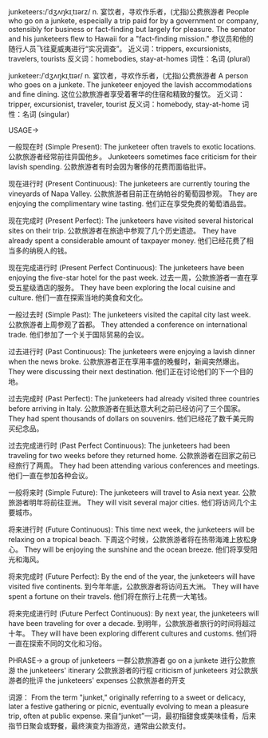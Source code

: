 junketeers:/ˈdʒʌŋkɪˌtɪərz/
n.
宴饮者，寻欢作乐者，(尤指)公费旅游者
People who go on a junkete, especially a trip paid for by a government or company, ostensibly for business or fact-finding but largely for pleasure.
The senator and his junketeers flew to Hawaii for a "fact-finding mission."  参议员和他的随行人员飞往夏威夷进行“实况调查”。
近义词：trippers, excursionists, travelers, tourists
反义词：homebodies, stay-at-homes
词性：名词 (plural)

junketeer:/ˈdʒʌŋkɪˌtɪər/
n.
宴饮者，寻欢作乐者，(尤指)公费旅游者
A person who goes on a junkete.
The junketeer enjoyed the lavish accommodations and fine dining.  这位公款旅游者享受着奢华的住宿和精致的餐饮。
近义词：tripper, excursionist, traveler, tourist
反义词：homebody, stay-at-home
词性：名词 (singular)


USAGE->

一般现在时 (Simple Present):
The junketeer often travels to exotic locations. 公款旅游者经常前往异国他乡。
Junketeers sometimes face criticism for their lavish spending. 公款旅游者有时会因为奢侈的花费而面临批评。

现在进行时 (Present Continuous):
The junketeers are currently touring the vineyards of Napa Valley. 公款旅游者目前正在纳帕谷的葡萄园参观。
They are enjoying the complimentary wine tasting. 他们正在享受免费的葡萄酒品尝。

现在完成时 (Present Perfect):
The junketeers have visited several historical sites on their trip. 公款旅游者在旅途中参观了几个历史遗迹。
They have already spent a considerable amount of taxpayer money. 他们已经花费了相当多的纳税人的钱。

现在完成进行时 (Present Perfect Continuous):
The junketeers have been enjoying the five-star hotel for the past week.  过去一周，公款旅游者一直在享受五星级酒店的服务。
They have been exploring the local cuisine and culture. 他们一直在探索当地的美食和文化。


一般过去时 (Simple Past):
The junketeers visited the capital city last week. 公款旅游者上周参观了首都。
They attended a conference on international trade. 他们参加了一个关于国际贸易的会议。

过去进行时 (Past Continuous):
The junketeers were enjoying a lavish dinner when the news broke. 公款旅游者正在享用丰盛的晚餐时，新闻突然爆出。
They were discussing their next destination. 他们正在讨论他们的下一个目的地。


过去完成时 (Past Perfect):
The junketeers had already visited three countries before arriving in Italy. 公款旅游者在抵达意大利之前已经访问了三个国家。
They had spent thousands of dollars on souvenirs. 他们已经花了数千美元购买纪念品。

过去完成进行时 (Past Perfect Continuous):
The junketeers had been traveling for two weeks before they returned home. 公款旅游者在回家之前已经旅行了两周。
They had been attending various conferences and meetings. 他们一直在参加各种会议。

一般将来时 (Simple Future):
The junketeers will travel to Asia next year. 公款旅游者明年将前往亚洲。
They will visit several major cities. 他们将访问几个主要城市。

将来进行时 (Future Continuous):
This time next week, the junketeers will be relaxing on a tropical beach.  下周这个时候，公款旅游者将在热带海滩上放松身心。
They will be enjoying the sunshine and the ocean breeze. 他们将享受阳光和海风。

将来完成时 (Future Perfect):
By the end of the year, the junketeers will have visited five continents. 到今年年底，公款旅游者将访问五大洲。
They will have spent a fortune on their travels. 他们将在旅行上花费一大笔钱。

将来完成进行时 (Future Perfect Continuous):
By next year, the junketeers will have been traveling for over a decade. 到明年，公款旅游者旅行的时间将超过十年。
They will have been exploring different cultures and customs.  他们将一直在探索不同的文化和习俗。


PHRASE->
a group of junketeers 一群公款旅游者
go on a junkete  进行公款旅游
the junketeers' itinerary 公款旅游者的行程
criticism of junketeers 对公款旅游者的批评
the junketeers' expenses 公款旅游者的开支

词源：
From the term "junket," originally referring to a sweet or delicacy, later a festive gathering or picnic, eventually evolving to mean a pleasure trip, often at public expense.  来自“junket”一词，最初指甜食或美味佳肴，后来指节日聚会或野餐，最终演变为指游览，通常由公款支付。
